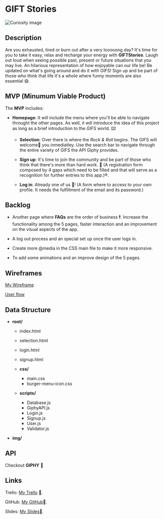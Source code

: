 # GIFT Stories

![Curiosity image](/Users/sergillorenteblasco/Desktop/Ironhack/Projects/M1/Curiosity.png)

## Description

Are you exhausted, tired or burn out after a very looooong day? It's time for you to take it easy, relax and recharge your energy with **GIFTStories**. Laugh out loud when seeing possible past, present or future situations that you may live. An hilarious representation of how enjoyable can our life be! Be updated on what's going around and do it with GIFS! Sign up and be part of those who think that life it's a whole where funny moments are also essential :smile:.



## MVP (Minumum Viable Product)

The **MVP** includes:

- **Homepage**: It will include the menu where you'll be able to navigate throught the other pages. As well, it will introduce the idea of this project as long as a brief introduction to the *GIFS* world. :keyboard:

  - **Selection**: Over there is where the *Rock & Roll* begins. The GIFS will welcome:handshake: you inmediatley. Use the search bar to navigate through the entire variety of GIFS the API Giphy provides.

  - **Sign up**: It's time to join the community and be part of those who think that there's more than hard work. :dancer: (A registration form composed by 4 gaps which need to be filled and that will serve as a recognition for further entries to this app.):registered:.

  - **Log in**: Already one of us :vulcan_salute:! (A form where to access to your own profile. It needs the fulfillment of the email and its password.)

    

## Backlog

- Another page where **FAQs** are the order of business :business_suit_levitating:. Increase the functionality among the 5 pages, faster interaction and an improvement on the visual aspects of the app.

- A log out process and an special set up once the user logs in.

- Create more @media in the CSS main file to make it more responsive.

- To add some animations and an improve design of the 5 pages.

  

## Wireframes

[My Wireframe]( https://balsamiq.cloud/siy61o8/p1qrvuv/r2278)

[User flow](https://balsamiq.cloud/siy61o8/p1qrvuv/rB070) 



## Data Structure

- **root/**

  - index.html

  - selection.html

  - login.html

  - signup.html

  - **css/**

    - main.css
    - burger-menu-icon.css
  
  - **scripts/**

    - Database.js
    - GiphyAPI.js
    - Login.js
    - Signup.js
    - User.js
    - Validator.js

- **img/**



## API

Checkout **GIPHY** :gift:



## Links

Trello: [My Trello](https://trello.com/b/zNbGjLRL/project-1-gifts-stories) :calendar:. 

GitHub: [My GitHub](https://sergillorente.github.io/GIFS-Stories/selection.html):telescope:.

Slides: [My Slides](https://docs.google.com/presentation/d/17zTicVtTAubq9iPbVh8BLAPdA7fnDWkMdJckcWJPjmc/edit#slide=id.ga74cfa365a_0_1):cinema:.











